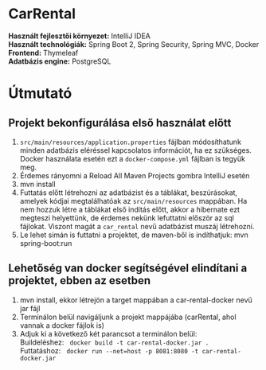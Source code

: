 # CarRental
**Használt fejlesztői környezet:** IntelliJ IDEA<br>
**Használt technológiák:** Spring Boot 2, Spring Security, Spring MVC, Docker<br>
**Frontend:** Thymeleaf<br>
**Adatbázis engine:** PostgreSQL

# Útmutató
## Projekt bekonfigurálása első használat előtt<br>
 
  1.  ```src/main/resources/application.properties``` fájlban módosíthatunk minden adatbázis eléréssel kapcsolatos információt, ha ez szükséges. Docker használata esetén ezt a ```docker-compose.yml``` fájlban is tegyük meg.
  2. Érdemes rányomni a Reload All Maven Projects gombra IntelliJ esetén
  3. mvn install
  4. Futtatás előtt létrehozni az adatbázist és a táblákat, beszúrásokat, amelyek kódjai megtalálhatóak az ```src/main/resources``` mappában. Ha nem hozzuk létre a táblákat első indítás előtt, akkor a hibernate ezt megteszi helyettünk, de érdemes nekünk lefuttatni először az sql fájlokat.  Viszont magát a ```car_rental``` nevű adatbázist muszáj létrehozni.
  5. Le lehet simán is futtatni a projektet, de maven-ből is indíthatjuk: mvn spring-boot:run
  
## Lehetőség van docker segítségével elindítani a projektet, ebben az esetben

 1. mvn install, ekkor létrejön a target mappában a car-rental-docker nevű jar fájl
 2. Terminálon belül navigáljunk a projekt mappájába (carRental, ahol vannak a docker fájlok is)
 3. Adjuk ki a következő két parancsot a terminálon belül:<br> 
     Buildeléshez: &nbsp; ```docker build -t car-rental-docker.jar .``` <br>
     Futtatáshoz:  &nbsp;   ```docker run --net=host -p 8081:8080 -t car-rental-docker.jar``` <br>


